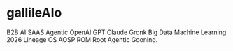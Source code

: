 # gallileAIo
B2B AI SAAS Agentic OpenAI GPT Claude Gronk Big Data Machine Learning 2026 Lineage OS AOSP ROM Root Agentic Gooning. 
